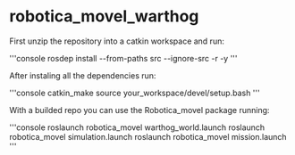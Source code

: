 # robotica_movel_warthog

First unzip the repository into a catkin workspace and run:

'''console
rosdep install --from-paths src --ignore-src -r -y
'''

After instaling all the dependencies run:

'''console
catkin_make
source your_workspace/devel/setup.bash
'''

With a builded repo you can use the Robotica_movel package running:

'''console
roslaunch robotica_movel warthog_world.launch
roslaunch robotica_movel simulation.launch
roslaunch robotica_movel mission.launch
'''
